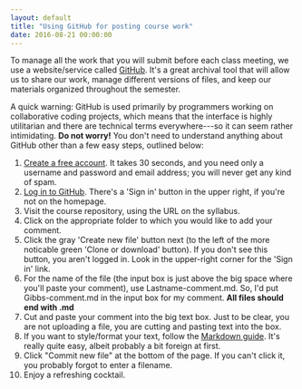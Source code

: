 ```yaml
---
layout: default 
title: "Using GitHub for posting course work"
date: 2016-08-21 00:00:00
---
```


To manage all the work that you will submit before each class meeting, we use a website/service called [GitHub](github.com). It's a great archival tool that will allow us to share our work, manage different versions of files, and keep our materials organized throughout the semester. 

A quick warning: GitHub is used primarily by programmers working on collaborative coding projects, which means that the interface is highly utilitarian and there are technical terms everywhere---so it can seem rather intimidating. **Do not worry!** You don't need to understand anything about GitHub other than a few easy steps, outlined below:

1. [Create a free account](https://github.com/join). It takes 30 seconds, and you need only a username and password and email address; you will never get any kind of spam.
2. [Log in to GitHub](https://github.com/login). There's a 'Sign in' button in the upper right, if you're not on the homepage.
3. Visit the course repository, using the URL on the syllabus.
3. Click on the appropriate folder to which you would like to add your comment.
4. Click the gray 'Create new file' button next (to the left of the more noticable green 'Clone or download' button). If you don't see this button, you aren't logged in. Look in the upper-right corner for the 'Sign in' link.
5. For the name of the file (the input box is just above the big space where you'll paste your comment), use Lastname-comment.md. So, I'd put Gibbs-comment.md in the input box for my comment. **All files should end with .md**
6. Cut and paste your comment into the big text box. Just to be clear, you are not uploading a file, you are cutting and pasting text into the box.
7. If you want to style/format your text, follow the [Markdown guide](https://help.github.com/articles/markdown-basics/). It's really quite easy, albeit probably a bit foreign at first.
8. Click "Commit new file" at the bottom of the page. If you can't click it, you probably forgot to enter a filename.
9. Enjoy a refreshing cocktail.

